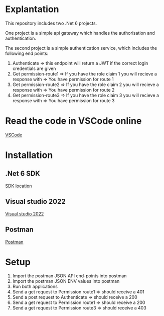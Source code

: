 # Explantation
This repository includes two .Net 6 projects. 

One project is a simple api gateway which handles the authorisation and authentication.

The second project is a simple authentication service, which includes the following end points:
1. Authenticate => this endpoint will return a JWT if the correct login credentials are given
2. Get permission-route1 => If you have the role claim 1 you will recieve a response with => You have permission for route 1
3. Get permission-route2 => If you have the role claim 2 you will recieve a response with => You have permission for route 2
4. Get permission-route3 => If you have the role claim 3 you will recieve a response with => You have permission for route 3

# Read the code in VSCode online
[VSCode](https://github1s.com/default-kaas/Simple-api-gateway-structure/tree/main)

# Installation
## .Net 6 SDK
[SDK location](https://dotnet.microsoft.com/en-us/download/dotnet/6.0)
## Visual studio 2022
[Visual studio 2022](https://visualstudio.microsoft.com/downloads/)
## Postman
[Postman](https://www.postman.com/downloads/)

# Setup
1. Import the postman JSON API end-points into postman
2. Import the postman JSON ENV values into postman
3. Run both applications
4. Send a get request to Permission route1 => should receive a 401
5. Send a  post request to Authenticate => should receive a 200
7. Send a get request to Permission route1 => should receive a 200
8. Send a get request to Permission route3 => should receive a 403
